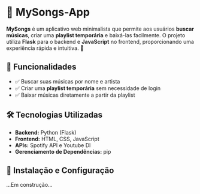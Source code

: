 # 🎵 MySongs-App  

**MySongs** é um aplicativo web minimalista que permite aos usuários **buscar músicas**, criar uma **playlist temporária** e baixá-las facilmente. O projeto utiliza **Flask** para o backend e **JavaScript** no frontend, proporcionando uma experiência rápida e intuitiva. 🚀  

## 🌟 Funcionalidades  

- ✅ Buscar suas músicas por nome e artista 
- ✅ Criar uma **playlist temporária** sem necessidade de login  
- ✅ Baixar músicas diretamente a partir da playlist  

## 🛠 Tecnologias Utilizadas  

- **Backend:** Python (Flask)  
- **Frontend:** HTML, CSS, JavaScript  
- **APIs:** Spotify API  e Youtube Dl
- **Gerenciamento de Dependências:** pip  

## 🚀 Instalação e Configuração
...Em construção...
